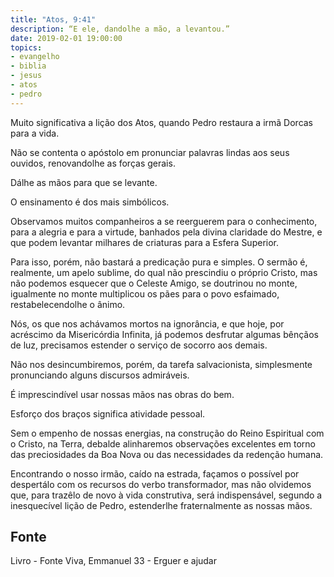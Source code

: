```yaml
---
title: "Atos, 9:41"
description: “E ele, dando­lhe a mão, a levantou.”
date: 2019-02-01 19:00:00
topics: 
- evangelho
- biblia
- jesus
- atos
- pedro
---
```


Muito significativa a lição dos Atos, quando Pedro restaura a irmã Dorcas
para a vida.

Não se contenta o apóstolo em pronunciar palavras lindas aos seus ouvidos,
renovando­lhe as forças gerais.

Dá­lhe as mãos para que se levante.

O ensinamento é dos mais simbólicos.

Observamos muitos companheiros a se reerguerem para o conhecimento,
para a alegria e para a virtude, banhados pela divina claridade do Mestre, e que
podem levantar milhares de criaturas para a Esfera Superior.

Para isso, porém, não bastará a predicação pura e simples. O sermão é,
realmente, um apelo sublime, do qual não prescindiu o próprio Cristo, mas não
podemos esquecer que o Celeste Amigo, se doutrinou no monte, igualmente no
monte multiplicou os pães para o povo esfaimado, restabelecendo­lhe o ânimo.

Nós, os que nos achávamos mortos na ignorância, e que hoje, por acréscimo
da Misericórdia Infinita, já podemos desfrutar algumas bênçãos de luz, precisamos
estender o serviço de socorro aos demais.

Não nos desincumbiremos, porém, da tarefa salvacionista, simplesmente
pronunciando alguns discursos admiráveis.

É imprescindível usar nossas mãos nas obras do bem.

Esforço dos braços significa atividade pessoal.

Sem o empenho de nossas energias, na construção do Reino Espiritual com
o Cristo, na Terra, debalde alinharemos observações excelentes em torno das
preciosidades da Boa Nova ou das necessidades da redenção humana.

Encontrando o nosso irmão, caído na estrada, façamos o possível por
despertá­lo com os recursos do verbo transformador, mas não olvidemos que, para
trazê­lo de novo à vida construtiva, será indispensável, segundo a inesquecível lição
de Pedro, estender­lhe fraternalmente as nossas mãos.


## Fonte
Livro - Fonte Viva, Emmanuel
33 - Erguer e ajudar

